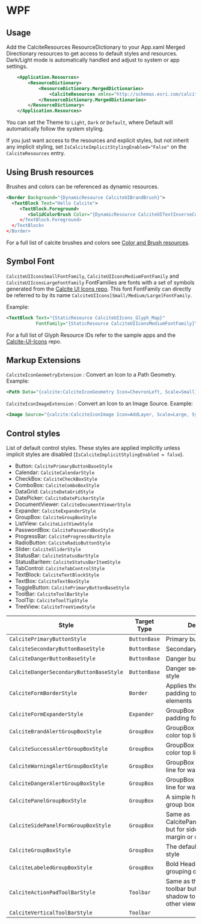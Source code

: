 # WPF

## Usage<a name="usage" />

Add the CalciteResources ResourceDictionary to your App.xaml Merged Directionary resources to get access
to default styles and resources. Dark/Light mode is automatically handled and adjust to system or app settings.

```xml
    <Application.Resources>
        <ResourceDictionary>
            <ResourceDictionary.MergedDictionaries>
                <CalciteResources xmlns="http://schemas.esri.com/calcite/2024" Theme="Light" />
            </ResourceDictionary.MergedDictionaries>
        </ResourceDictionary>
    </Application.Resources>
```

You can set the Theme to `Light`, `Dark` or `Default`, where Default will automatically follow the system styling.

If you just want access to the resources and explicit styles, but not inherit any implicit styling, set `IsCalciteImplicitStylingEnabled="False"` on the `CalciteResources` entry.

## Using Brush resources

Brushes and colors can be referenced as dynamic resources.

```xml
<Border Background="{DynamicResource CalciteUIBrandBrush}">
  <TextBlock Text="Hello Calcite">
     <TextBlock.Foreground>
        <SolidColorBrush Color="{DynamicResource CalciteUITextInverseColor} />
     </TextBlock.Foreground>
  </TextBlock>
</Border>
```

For a full list of calcite brushes and colors see [Color and Brush resources](brushes.md).

## Symbol Font
`CalciteUIIconsSmallFontFamily`, `CalciteUIIconsMediumFontFamily` and `CalciteUIIconsLargeFontFamily` FontFamilies are fonts with a set of symbols generated from the [Calcite UI Icons repo](https://github.com/Esri/calcite-ui-icons).
This font FontFamily can directly be referred to by its name `CalciteUIIcons[Small/Medium/Large]FontFamily`.

Example:
```xml
<TextBlock Text="{StaticResource CalciteUIIcons_Glyph_Map}" 
           FontFamily="{StaticResource CalciteUIIconsMediumFontFamily}" />
```

For a full list of Glyph Resource IDs refer to the sample apps and the [Calcite-UI-Icons](https://github.com/Esri/calcite-ui-icons) repo.

## Markup Extensions

`CalciteIconGeometryExtension` : Convert an Icon to a Path Geometry. Example:

```xml
<Path Data="{calcite:CalciteIconGeometry Icon=ChevronLeft, Scale=Small}" Fill="Green" Width="32" Height="32" Stretch="Uniform" />
```

`CalciteIconImageExtension` : Convert an Icon to an Image Source. Example:
```xml
<Image Source="{calcite:CalciteIconImage Icon=AddLayer, Scale=Large, SymbolSize=32, Brush=Blue}" Width="32" Height="32" />
```

## Control styles

List of default control styles. These styles are applied implicitly unless implicit styles are disabled (`IsCalciteImplicitStylingEnabled = false`).

- Button: `CalcitePrimaryButtonBaseStyle` 
- Calendar: `CalciteCalendarStyle`
- CheckBox: `CalciteCheckBoxStyle`
- ComboBox: `CalciteComboBoxStyle`
- DataGrid: `CalciteDataGridStyle`
- DatePicker: `CalciteDatePickerStyle`
- DocumentViewer: `CalciteDocumentViewerStyle`
- Expander: `CalciteExpanderStyle`
- GroupBox: `CalciteGroupBoxStyle`
- ListView: `CalciteListViewStyle`
- PasswordBox: `CalcitePasswordBoxStyle`
- ProgressBar: `CalciteProgressBarStyle`
- RadioButton: `CalciteRadioButtonStyle`
- Slider: `CalciteSliderStyle`
- StatusBar: `CalciteStatusBarStyle`
- StatusBarItem: `CalciteStatusBarItemStyle`
- TabControl: `CalciteTabControlStyle`
- TextBlock: `CalciteTextBlockStyle`
- TextBox: `CalciteTextBoxStyle`
- ToggleButton: `CalcitePrimaryButtonBaseStyle`
- ToolBar: `CalciteToolBarStyle`
- ToolTip: `CalciteToolTipStyle`
- TreeView: `CalciteTreeViewStyle`

| Style | Target Type | Description | Example |
| --- | --- | --- | --- |
| `CalcitePrimaryButtonStyle` | `ButtonBase` | Primary button style | ![image](https://github.com/user-attachments/assets/b77103d7-57f8-4ce8-8fea-36ecb4db3d44) |
| `CalciteSecondaryButtonBaseStyle` | `ButtonBase` | Secondary button style | ![image](https://github.com/user-attachments/assets/58ed445a-bb98-4a3b-8af5-c25ef0e913b8) |
| `CalciteDangerButtonBaseStyle` | `ButtonBase` | Danger button style | ![image](https://github.com/user-attachments/assets/3c4b8471-14ec-46b0-ae0f-6aa537ed324e) |
| `CalciteDangerSecondaryButtonBaseStyle` | `ButtonBase` | Danger secondary button style | ![image](https://github.com/user-attachments/assets/e6387373-7d76-46b9-891c-51d618201155) |
| `CalciteFormBorderStyle` | `Border` | Applies the default form padding to contained elements |    |
| `CalciteFormExpanderStyle` | `Expander` | GroupBox with extra padding for form elements  | ![image](https://github.com/user-attachments/assets/bbe7ce07-c88c-4317-bf1f-cff2146a72b6) |
| `CalciteBrandAlertGroupBoxStyle` | `GroupBox` | GroupBox with a brand color top line | ![image](https://github.com/user-attachments/assets/e16da37c-1973-4075-9204-d8592f604407) |
| `CalciteSuccessAlertGroupBoxStyle` | `GroupBox` | GroupBox with a brand color top line | ![image](https://github.com/user-attachments/assets/d88a7840-7a3d-4691-9412-ba494fc4726e) |
| `CalciteWarningAlertGroupBoxStyle` | `GroupBox` | GroupBox with a yellow top line for warnings | ![image](https://github.com/user-attachments/assets/8ed03e84-1154-4f12-ad49-220d328e3465) |
| `CalciteDangerAlertGroupBoxStyle` | `GroupBox` | GroupBox with a red top line for warnings | ![image](https://github.com/user-attachments/assets/fa14ea31-db14-4edc-be38-7cf0805261a4) |
| `CalcitePanelGroupBoxStyle` | `GroupBox` | A simple header/content group box style | ![image](https://github.com/user-attachments/assets/a9253f91-5f1e-43b1-8550-72de7ddc8da8) |
| `CalciteSidePanelFormGroupBoxStyle` | `GroupBox` | Same as CalcitePanelGroupBoxStyle but for side panels with no margin or drop shadows |   |
| `CalciteGroupBoxStyle` | `GroupBox` | The default group box style | ![image](https://github.com/user-attachments/assets/71e53a15-de77-4b82-89f6-6add504868e3) |
| `CalciteLabeledGroupBoxStyle` | `GroupBox` | Bold Header for simple grouping of sub-elements | ![image](https://github.com/user-attachments/assets/9aff9e57-ca78-4ed2-b016-56e6c1c9cfcd) |
| `CalciteActionPadToolBarStyle` | `Toolbar` | Same as the default toolbar but with a drop shadow to place on top of other view areas  | ![image](https://github.com/user-attachments/assets/da65ce4f-671d-46e7-9dcc-99a025c9b412) |
| `CalciteVerticalToolBarStyle` | `Toolbar` |   |   |


